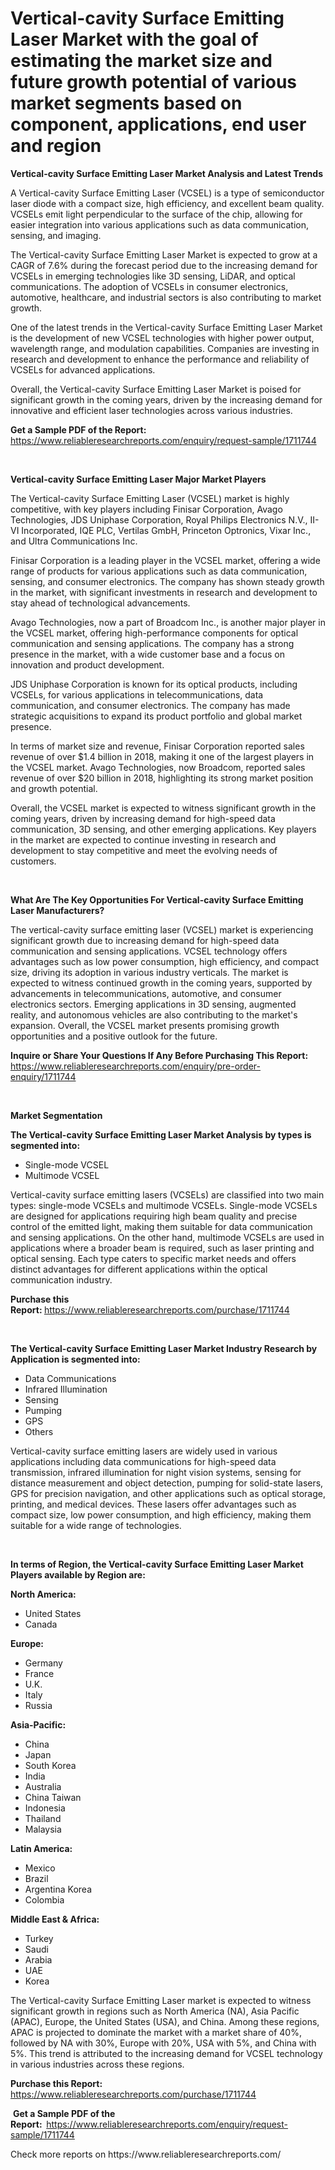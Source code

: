 <p><h1>Vertical-cavity Surface Emitting Laser Market with the goal of estimating the market size and future growth potential of various market segments based on component, applications, end user and region</h1></p><p><strong>Vertical-cavity Surface Emitting Laser Market Analysis and Latest Trends</strong></p>
<p><p>A Vertical-cavity Surface Emitting Laser (VCSEL) is a type of semiconductor laser diode with a compact size, high efficiency, and excellent beam quality. VCSELs emit light perpendicular to the surface of the chip, allowing for easier integration into various applications such as data communication, sensing, and imaging.</p><p>The Vertical-cavity Surface Emitting Laser Market is expected to grow at a CAGR of 7.6% during the forecast period due to the increasing demand for VCSELs in emerging technologies like 3D sensing, LiDAR, and optical communications. The adoption of VCSELs in consumer electronics, automotive, healthcare, and industrial sectors is also contributing to market growth.</p><p>One of the latest trends in the Vertical-cavity Surface Emitting Laser Market is the development of new VCSEL technologies with higher power output, wavelength range, and modulation capabilities. Companies are investing in research and development to enhance the performance and reliability of VCSELs for advanced applications.</p><p>Overall, the Vertical-cavity Surface Emitting Laser Market is poised for significant growth in the coming years, driven by the increasing demand for innovative and efficient laser technologies across various industries.</p></p>
<p><strong>Get a Sample PDF of the Report:&nbsp;</strong> <a href="https://www.reliableresearchreports.com/enquiry/request-sample/1711744">https://www.reliableresearchreports.com/enquiry/request-sample/1711744</a></p>
<p>&nbsp;</p>
<p><strong>Vertical-cavity Surface Emitting Laser Major Market Players</strong></p>
<p><p>The Vertical-cavity Surface Emitting Laser (VCSEL) market is highly competitive, with key players including Finisar Corporation, Avago Technologies, JDS Uniphase Corporation, Royal Philips Electronics N.V., II-VI Incorporated, IQE PLC, Vertilas GmbH, Princeton Optronics, Vixar Inc., and Ultra Communications Inc.</p><p>Finisar Corporation is a leading player in the VCSEL market, offering a wide range of products for various applications such as data communication, sensing, and consumer electronics. The company has shown steady growth in the market, with significant investments in research and development to stay ahead of technological advancements.</p><p>Avago Technologies, now a part of Broadcom Inc., is another major player in the VCSEL market, offering high-performance components for optical communication and sensing applications. The company has a strong presence in the market, with a wide customer base and a focus on innovation and product development.</p><p>JDS Uniphase Corporation is known for its optical products, including VCSELs, for various applications in telecommunications, data communication, and consumer electronics. The company has made strategic acquisitions to expand its product portfolio and global market presence.</p><p>In terms of market size and revenue, Finisar Corporation reported sales revenue of over $1.4 billion in 2018, making it one of the largest players in the VCSEL market. Avago Technologies, now Broadcom, reported sales revenue of over $20 billion in 2018, highlighting its strong market position and growth potential.</p><p>Overall, the VCSEL market is expected to witness significant growth in the coming years, driven by increasing demand for high-speed data communication, 3D sensing, and other emerging applications. Key players in the market are expected to continue investing in research and development to stay competitive and meet the evolving needs of customers.</p></p>
<p>&nbsp;</p>
<p><strong>What Are The Key Opportunities For Vertical-cavity Surface Emitting Laser Manufacturers?</strong></p>
<p><p>The vertical-cavity surface emitting laser (VCSEL) market is experiencing significant growth due to increasing demand for high-speed data communication and sensing applications. VCSEL technology offers advantages such as low power consumption, high efficiency, and compact size, driving its adoption in various industry verticals. The market is expected to witness continued growth in the coming years, supported by advancements in telecommunications, automotive, and consumer electronics sectors. Emerging applications in 3D sensing, augmented reality, and autonomous vehicles are also contributing to the market's expansion. Overall, the VCSEL market presents promising growth opportunities and a positive outlook for the future.</p></p>
<p><strong>Inquire or Share Your Questions If Any Before Purchasing This Report:</strong> <a href="https://www.reliableresearchreports.com/enquiry/pre-order-enquiry/1711744">https://www.reliableresearchreports.com/enquiry/pre-order-enquiry/1711744</a></p>
<p>&nbsp;</p>
<p><strong>Market Segmentation</strong></p>
<p><strong>The Vertical-cavity Surface Emitting Laser Market Analysis by types is segmented into:</strong></p>
<p><ul><li>Single-mode VCSEL</li><li>Multimode VCSEL</li></ul></p>
<p><p>Vertical-cavity surface emitting lasers (VCSELs) are classified into two main types: single-mode VCSELs and multimode VCSELs. Single-mode VCSELs are designed for applications requiring high beam quality and precise control of the emitted light, making them suitable for data communication and sensing applications. On the other hand, multimode VCSELs are used in applications where a broader beam is required, such as laser printing and optical sensing. Each type caters to specific market needs and offers distinct advantages for different applications within the optical communication industry.</p></p>
<p><strong>Purchase this Report:&nbsp;</strong><a href="https://www.reliableresearchreports.com/purchase/1711744">https://www.reliableresearchreports.com/purchase/1711744</a></p>
<p>&nbsp;</p>
<p><strong>The Vertical-cavity Surface Emitting Laser Market Industry Research by Application is segmented into:</strong></p>
<p><ul><li>Data Communications</li><li>Infrared Illumination</li><li>Sensing</li><li>Pumping</li><li>GPS</li><li>Others</li></ul></p>
<p><p>Vertical-cavity surface emitting lasers are widely used in various applications including data communications for high-speed data transmission, infrared illumination for night vision systems, sensing for distance measurement and object detection, pumping for solid-state lasers, GPS for precision navigation, and other applications such as optical storage, printing, and medical devices. These lasers offer advantages such as compact size, low power consumption, and high efficiency, making them suitable for a wide range of technologies.</p></p>
<p>&nbsp;</p>
<p><strong>In terms of Region, the Vertical-cavity Surface Emitting Laser Market Players available by Region are:</strong></p>
<p>
    <p> <strong> North America: </strong>
        <ul>
            <li>United States</li>
            <li>Canada</li>
        </ul>
        </p> 
    <p> <strong> Europe: </strong>
        <ul>
            <li>Germany</li>
            <li>France</li>
            <li>U.K.</li>
            <li>Italy</li>
            <li>Russia</li>
        </ul>
        </p> 
    <p> <strong> Asia-Pacific: </strong>
        <ul>
            <li>China</li>
            <li>Japan</li>
            <li>South Korea</li>
            <li>India</li>
            <li>Australia</li>
            <li>China Taiwan</li>
            <li>Indonesia</li>
            <li>Thailand</li>
            <li>Malaysia</li>
        </ul>
        </p> 
    <p> <strong> Latin America: </strong>
        <ul>
            <li>Mexico</li>
            <li>Brazil</li>
            <li>Argentina Korea</li>
            <li>Colombia</li>
        </ul>
        </p> 
    <p> <strong> Middle East & Africa: </strong>
        <ul>
            <li>Turkey</li>
            <li>Saudi</li>
            <li>Arabia</li>
            <li>UAE</li>
            <li>Korea</li>
        </ul>
    </p>
    </p>
<p><p>The Vertical-cavity Surface Emitting Laser market is expected to witness significant growth in regions such as North America (NA), Asia Pacific (APAC), Europe, the United States (USA), and China. Among these regions, APAC is projected to dominate the market with a market share of 40%, followed by NA with 30%, Europe with 20%, USA with 5%, and China with 5%. This trend is attributed to the increasing demand for VCSEL technology in various industries across these regions.</p></p>
<p><strong>Purchase this Report: </strong><a href="https://www.reliableresearchreports.com/purchase/1711744">https://www.reliableresearchreports.com/purchase/1711744</a></p>
<p>&nbsp;<strong>Get a Sample PDF of the Report:&nbsp;&nbsp;</strong><a href="https://www.reliableresearchreports.com/enquiry/request-sample/1711744">https://www.reliableresearchreports.com/enquiry/request-sample/1711744</a></p>
<p><strong></strong></p>
<p>Check more reports on https://www.reliableresearchreports.com/</p>